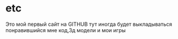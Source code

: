 # etc
Это мой первый сайт на GITHUB
тут иногда будет выкладываться понравившийся мне код,3д модели и мои игры
